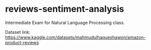 # reviews-sentiment-analysis
Intermediate Exam for Natural Language Processing class.

Dataset link: https://www.kaggle.com/datasets/mahmudulhaqueshawon/amazon-product-reviews
